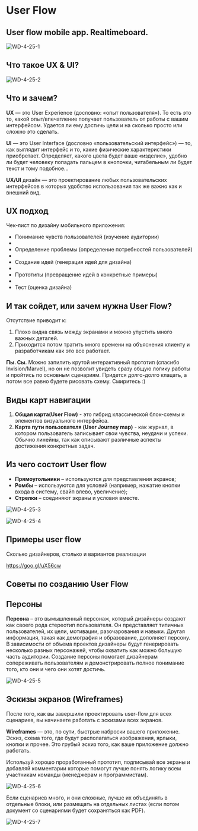 # User Flow

## User flow mobile app. Realtimeboard.

![WD-4-25-1](/images/2019/04/wd-4-25-1.png)

## Что такое UX & UI?

![WD-4-25-2](/images/2019/04/wd-4-25-2.png)

## Что и зачем?

**UX** — это User Experience (дословно: «опыт пользователя»). То есть это то, какой опыт/впечатление получает пользователь от работы с вашим интерфейсом. Удается ли ему достичь цели и на сколько просто или сложно это сделать.

**UI** — это User Interface (дословно «пользовательский интерфейс») — то, как выглядит интерфейс и то, какие физические характеристики приобретает. Определяет, какого цвета будет ваше «изделие», удобно ли будет человеку попадать пальцем в кнопочки, читабельным ли будет текст и тому подобное…

**UX/UI** дизайн — это проектирование любых пользовательских интерфейсов в которых удобство использования так же важно как и внешний вид.

## UX подход

Чек-лист по дизайну мобильного приложения:

- Понимание чувств пользователей (изучение аудитории)
-
- Определение проблемы (определение потребностей пользователей)
-
- Создание идей (генерация идей для дизайна)
-
- Прототипы (превращение идей в конкретные примеры)
-
- Тест (оценка дизайна)

## И так сойдет, или зачем нужна User Flow?

Отсутствие приводит к:

1. Плохо видна связь между экранами и можно упустить много важных деталей.
2. Приходится потом тратить много времени на объяснения клиенту и разработчикам как это все работает.

**Пы. Сы.** Можно запилить крутой интерактивный прототип (спасибо Invision/Marvel), но он не позволит увидеть сразу общую логику работы и пройтись по основным сценариям.
Придется долго-долго клацать, а потом все равно будете рисовать схему.  Смиритесь :)

## Виды карт навигации

1. **Общая карта(User Flow)** - это гибрид классической блок-схемы и элементов визуального интерфейса.
2. **Карта пути пользователя (User Journey map)** - как журнал,     в котором пользователь записывает свои чувства, неудачи и успехи. Oбычно линейны, так как описывают различные аспекты достижения конкретных задач.

## Из чего состоит User flow

- **Прямоугольники** – используются для представления экранов;
- **Ромбы** – используются для условий (например, нажатие кнопки входа в систему, свайп влево, увеличение);
- **Стрелки** – соединяют экраны и условия вместе.

![WD-4-25-3](/images/2019/04/wd-4-25-3.png)

![WD-4-25-4](/images/2019/04/wd-4-25-4.png)

## Примеры user flow

Сколько дизайнеров, столько и вариантов реализации

https://goo.gl/uX56cw

## Советы по созданию User Flow

## Персоны

**Персона** – это вымышленный персонаж, который дизайнеры создают как своего рода стереотип пользователя. Он представляет типичных пользователей, их цели, мотивации, разочарования и навыки. Другая информация, такая как демография и образование, дополняет персону. В зависимости от объема проектов дизайнеры будут генерировать несколько разных персонажей, чтобы охватить как можно большую часть аудитории. Создание персоны помогает дизайнерам сопереживать пользователям и демонстрировать полное понимание того, кто они и чего они хотят достичь.

![WD-4-25-5](/images/2019/04/wd-4-25-5.png)

## Эскизы экранов (Wireframes)

После того, как вы завершили проектировать user-flow для всех сценариев, вы начинаете работать с эскизами всех экранов.

**Wireframes** — это, по сути, быстрые наброски вашего приложение. Эскиз, схема того, где будут располагаться изображения, ярлыки, кнопки и прочее. Это грубый эскиз того, как ваше приложение должно работать.

Используй хорошо проработанный прототип, подписывай все экраны и добавляй комментарии которые помогут лучше понять логику всем участникам команды (менеджерам и программистам).

![WD-4-25-6](/images/2019/04/wd-4-25-6.png)

Если сценариев много, и они сложные, лучше их объединять в отдельные блоки, или размещать на отдельных листах (если потом документ со сценариями будет сохраняться как PDF).

![WD-4-25-7](/images/2019/04/wd-4-25-7.png)
